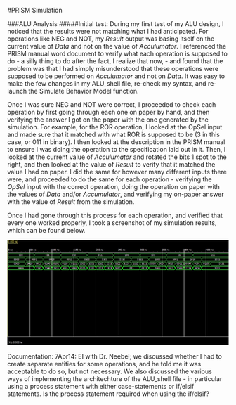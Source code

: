 #PRISM Simulation

###ALU Analysis
#####Initial test: 
During my first test of my ALU design, I noticed that the results were not matching what I had anticipated. For operations like NEG and NOT, my _Result_ output was basing itself on the current value of _Data_ and not on the value of _Acculumator_. I referenced the PRISM manual word document to verify what each operation is supposed to do - a silly thing to do after the fact, I realize that now, - and found that the problem was that I had simply misunderstood that these operations were supposed to be performed on _Acculumator_ and not on _Data_. It was easy to make the few changes in my ALU_shell file, re-check my syntax, and re-launch the Simulate Behavior Model function. 


Once I was sure NEG and NOT were correct, I proceeded to check each operation by first going through each one on paper by hand, and then verifying the answer I got on the paper with the one generated by the simulation. For example, for the ROR operation, I looked at the OpSel input and made sure that it matched with what ROR is supposed to be (3 in this case, or 011 in binary). I then looked at the description in the PRISM manual to ensure I was doing the operation to the specification laid out in it. Then, I looked at the current value of _Acculumator_ and rotated the bits 1 spot to the right, and then looked at the value of _Result_ to verify that it matched the value I had on paper. I did the same for however many different inputs there were, and proceeded to do the same for each operation - verifying the _OpSel_ input with the correct operation, doing the operation on paper with the values of _Data_ and/or _Accumulator_, and verifying my on-paper answer with the value of _Result_ from the simulation. 


Once I had gone through this process for each operation, and verified that every one worked properly, I took a screenshot of my simulation results, which can be found below. 

![waveform](https://github.com/JasonPluger/PRISM/blob/master/ALU_testbench_waveform.JPG "ALU simulation waveform")

Documentation: 7Apr14: EI with Dr. Neebel; we discussed whether I had to create separate entities for some operations, and he told me it was acceptable to do so, but not necessary. We also discussed the various ways of implementing the architechture of the ALU_shell file - in particular using a process statement with either case-statements or if/elsif statements. Is the process statement required when using the if/elsif? 
